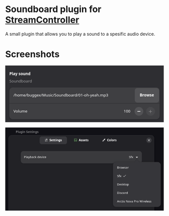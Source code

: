 # Soundboard plugin for [StreamController](https://github.com/StreamController)
A small plugin that allows you to play a sound to a spesific audio device.

# Screenshots
<p align="center">
  <img src="https://github.com/buggex/StreamController-SoundboardPlugin/blob/5d911ef7ef9ae24fd741f4922970d5fecbe1b02c/assets/screenshots/Action.png"/>
</p>

<p align="center">
  <img src="https://github.com/buggex/StreamController-SoundboardPlugin/blob/5d911ef7ef9ae24fd741f4922970d5fecbe1b02c/assets/screenshots/Settings.png"/>
</p>
